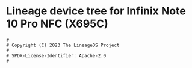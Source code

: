 # Lineage device tree for Infinix Note 10 Pro NFC (X695C)

```
#
# Copyright (C) 2023 The LineageOS Project
#
# SPDX-License-Identifier: Apache-2.0
#
```
